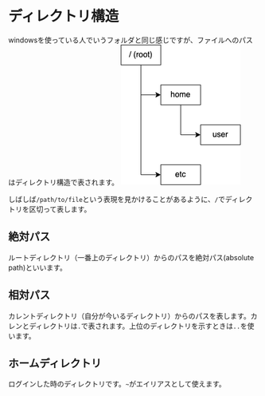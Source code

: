 # ディレクトリ構造

windowsを使っている人でいうフォルダと同じ感じですが、ファイルへのパスはディレクトリ構造で表されます。
![](../assets/directory.png)

しばしば`/path/to/file`という表現を見かけることがあるように、`/`でディレクトリを区切って表します。

## 絶対パス
ルートディレクトリ（一番上のディレクトリ）からのパスを絶対パス(absolute path)といいます。

## 相対パス

カレントディレクトリ（自分が今いるディレクトリ）からのパスを表します。カレンとディレクトリは`.`で表されます。上位のディレクトリを示すときは`..`を使います。

## ホームディレクトリ

ログインした時のディレクトリです。`~`がエイリアスとして使えます。

